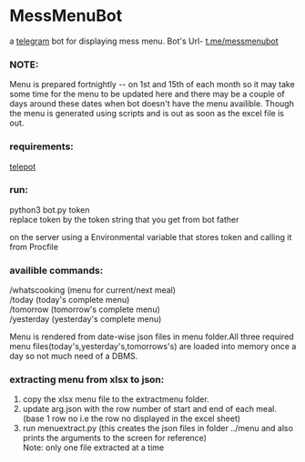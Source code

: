 # MessMenuBot
a [telegram](http://t.me) bot for displaying mess menu. Bot's Url- [t.me/messmenubot](https://t.me/messmenubot)  

### NOTE:
Menu is prepared fortnightly -- on 1st and 15th of each month so it may take some time for the menu to be updated here and there may be a couple of days around these dates when bot doesn't have the menu availible. Though the menu is generated using scripts and is out as soon as the excel file is out.

### requirements:
  [telepot](http://telepot.readthedocs.io/en/latest/)  
    
### run:  
  python3 bot.py token  
  replace token by the token string that you get from bot father  
    
  on the server using a Environmental variable that stores token and calling it from Procfile  
  
### availible commands:  
  /whatscooking   (menu for current/next meal)  
  /today          (today's complete menu)  
  /tomorrow      (tomorrow's complete menu)  
  /yesterday      (yesterday's complete menu)  
  
Menu is rendered from date-wise json files in menu folder.All three required menu files(today's,yesterday's,tomorrows's) are loaded into memory once a day so not much need of a DBMS. 
  
### extracting menu from xlsx to json:  
  1)  copy the xlsx menu file to the extractmenu folder.  
  2)  update arg.json with the row number of start and end of each meal.(base 1 row no i.e the row no displayed in the excel sheet)  
  3)  run menuextract.py (this creates the json files in folder ../menu and also prints the arguments to the screen for reference)  
  Note: only one file extracted at a time
